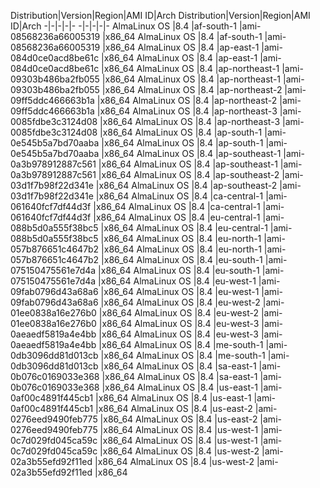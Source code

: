 Distribution|Version|Region|AMI ID|Arch
Distribution|Version|Region|AMI ID|Arch
-|-|-|-|-
-|-|-|-|-
AlmaLinux OS |8.4 |af-south-1 |ami-08568236a66005319 |x86_64
AlmaLinux OS |8.4 |af-south-1 |ami-08568236a66005319 |x86_64
AlmaLinux OS |8.4 |ap-east-1 |ami-084d0ce0acd8be61c |x86_64
AlmaLinux OS |8.4 |ap-east-1 |ami-084d0ce0acd8be61c |x86_64
AlmaLinux OS |8.4 |ap-northeast-1 |ami-09303b486ba2fb055 |x86_64
AlmaLinux OS |8.4 |ap-northeast-1 |ami-09303b486ba2fb055 |x86_64
AlmaLinux OS |8.4 |ap-northeast-2 |ami-09ff5ddc466663b1a |x86_64
AlmaLinux OS |8.4 |ap-northeast-2 |ami-09ff5ddc466663b1a |x86_64
AlmaLinux OS |8.4 |ap-northeast-3 |ami-0085fdbe3c3124d08 |x86_64
AlmaLinux OS |8.4 |ap-northeast-3 |ami-0085fdbe3c3124d08 |x86_64
AlmaLinux OS |8.4 |ap-south-1 |ami-0e545b5a7bd70aaba |x86_64
AlmaLinux OS |8.4 |ap-south-1 |ami-0e545b5a7bd70aaba |x86_64
AlmaLinux OS |8.4 |ap-southeast-1 |ami-0a3b978912887c561 |x86_64
AlmaLinux OS |8.4 |ap-southeast-1 |ami-0a3b978912887c561 |x86_64
AlmaLinux OS |8.4 |ap-southeast-2 |ami-03d1f7b98f22d341e |x86_64
AlmaLinux OS |8.4 |ap-southeast-2 |ami-03d1f7b98f22d341e |x86_64
AlmaLinux OS |8.4 |ca-central-1 |ami-061640fcf7df44d3f |x86_64
AlmaLinux OS |8.4 |ca-central-1 |ami-061640fcf7df44d3f |x86_64
AlmaLinux OS |8.4 |eu-central-1 |ami-088b5d0a555f38bc5 |x86_64
AlmaLinux OS |8.4 |eu-central-1 |ami-088b5d0a555f38bc5 |x86_64
AlmaLinux OS |8.4 |eu-north-1 |ami-057b876651c4647b2 |x86_64
AlmaLinux OS |8.4 |eu-north-1 |ami-057b876651c4647b2 |x86_64
AlmaLinux OS |8.4 |eu-south-1 |ami-075150475561e7d4a |x86_64
AlmaLinux OS |8.4 |eu-south-1 |ami-075150475561e7d4a |x86_64
AlmaLinux OS |8.4 |eu-west-1 |ami-09fab0796d43a68a6 |x86_64
AlmaLinux OS |8.4 |eu-west-1 |ami-09fab0796d43a68a6 |x86_64
AlmaLinux OS |8.4 |eu-west-2 |ami-01ee0838a16e276b0 |x86_64
AlmaLinux OS |8.4 |eu-west-2 |ami-01ee0838a16e276b0 |x86_64
AlmaLinux OS |8.4 |eu-west-3 |ami-0aeaedf5819a4e4bb |x86_64
AlmaLinux OS |8.4 |eu-west-3 |ami-0aeaedf5819a4e4bb |x86_64
AlmaLinux OS |8.4 |me-south-1 |ami-0db3096dd81d013cb |x86_64
AlmaLinux OS |8.4 |me-south-1 |ami-0db3096dd81d013cb |x86_64
AlmaLinux OS |8.4 |sa-east-1 |ami-0b076c0169033e368 |x86_64
AlmaLinux OS |8.4 |sa-east-1 |ami-0b076c0169033e368 |x86_64
AlmaLinux OS |8.4 |us-east-1 |ami-0af00c4891f445cb1 |x86_64
AlmaLinux OS |8.4 |us-east-1 |ami-0af00c4891f445cb1 |x86_64
AlmaLinux OS |8.4 |us-east-2 |ami-0276eed9490feb775 |x86_64
AlmaLinux OS |8.4 |us-east-2 |ami-0276eed9490feb775 |x86_64
AlmaLinux OS |8.4 |us-west-1 |ami-0c7d029fd045ca59c |x86_64
AlmaLinux OS |8.4 |us-west-1 |ami-0c7d029fd045ca59c |x86_64
AlmaLinux OS |8.4 |us-west-2 |ami-02a3b55efd92f11ed |x86_64
AlmaLinux OS |8.4 |us-west-2 |ami-02a3b55efd92f11ed |x86_64
